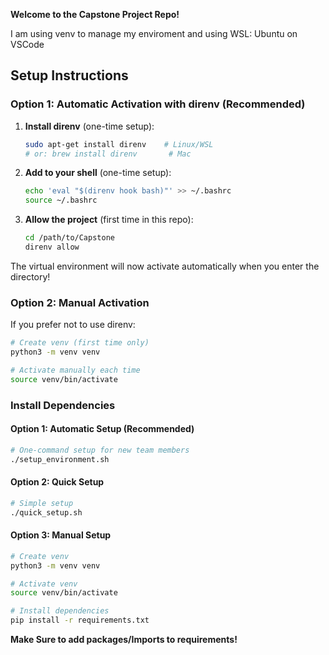 **Welcome to the Capstone Project Repo!**

I am using venv to manage my enviroment and using WSL: Ubuntu on VSCode

## Setup Instructions

### Option 1: Automatic Activation with direnv (Recommended)

1. **Install direnv** (one-time setup):
   ```bash
   sudo apt-get install direnv    # Linux/WSL
   # or: brew install direnv       # Mac
   ```

2. **Add to your shell** (one-time setup):
   ```bash
   echo 'eval "$(direnv hook bash)"' >> ~/.bashrc
   source ~/.bashrc
   ```

3. **Allow the project** (first time in this repo):
   ```bash
   cd /path/to/Capstone
   direnv allow
   ```

The virtual environment will now activate automatically when you enter the directory!

### Option 2: Manual Activation

If you prefer not to use direnv:

```bash
# Create venv (first time only)
python3 -m venv venv

# Activate manually each time
source venv/bin/activate
```

### Install Dependencies

#### Option 1: Automatic Setup (Recommended)
```bash
# One-command setup for new team members
./setup_environment.sh
```

#### Option 2: Quick Setup
```bash
# Simple setup
./quick_setup.sh
```

#### Option 3: Manual Setup
```bash
# Create venv
python3 -m venv venv

# Activate venv
source venv/bin/activate

# Install dependencies
pip install -r requirements.txt
```

**Make Sure to add packages/Imports to requirements!**
